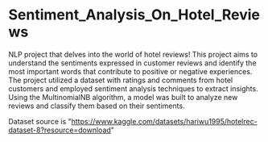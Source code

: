 # Sentiment_Analysis_On_Hotel_Reviews

NLP project that delves into the world of hotel reviews! This project aims to understand the sentiments expressed in customer reviews and identify the most important words that contribute to positive or negative experiences. The project utilized a dataset with ratings and comments from hotel customers and employed sentiment analysis techniques to extract insights. Using the MultinomialNB algorithm, a model was built to analyze new reviews and classify them based on their sentiments.

Dataset source is "https://www.kaggle.com/datasets/hariwu1995/hotelrec-dataset-8?resource=download"

